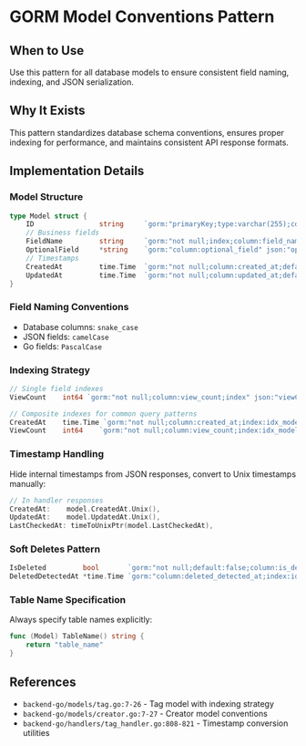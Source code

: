 # GORM Model Conventions Pattern

## When to Use
Use this pattern for all database models to ensure consistent field naming, indexing, and JSON serialization.

## Why It Exists
This pattern standardizes database schema conventions, ensures proper indexing for performance, and maintains consistent API response formats.

## Implementation Details

### Model Structure
```go
type Model struct {
    ID                string     `gorm:"primaryKey;type:varchar(255);column:id" json:"id"`
    // Business fields
    FieldName         string     `gorm:"not null;index;column:field_name" json:"fieldName"`
    OptionalField     *string    `gorm:"column:optional_field" json:"optionalField"`
    // Timestamps
    CreatedAt         time.Time  `gorm:"not null;column:created_at;default:CURRENT_TIMESTAMP" json:"-"`
    UpdatedAt         time.Time  `gorm:"not null;column:updated_at;default:CURRENT_TIMESTAMP" json:"-"`
}
```

### Field Naming Conventions
- Database columns: `snake_case`
- JSON fields: `camelCase`
- Go fields: `PascalCase`

### Indexing Strategy
```go
// Single field indexes
ViewCount    int64 `gorm:"not null;column:view_count;index" json:"viewCount"`

// Composite indexes for common query patterns
CreatedAt    time.Time `gorm:"not null;column:created_at;index:idx_model_view_created,priority:2" json:"-"`
ViewCount    int64    `gorm:"not null;column:view_count;index:idx_model_view_created,priority:1" json:"viewCount"`
```

### Timestamp Handling
Hide internal timestamps from JSON responses, convert to Unix timestamps manually:
```go
// In handler responses
CreatedAt:    model.CreatedAt.Unix(),
UpdatedAt:    model.UpdatedAt.Unix(),
LastCheckedAt: timeToUnixPtr(model.LastCheckedAt),
```

### Soft Deletes Pattern
```go
IsDeleted         bool       `gorm:"not null;default:false;column:is_deleted;index:idx_model_is_deleted_deleted,priority:1" json:"isDeleted"`
DeletedDetectedAt *time.Time `gorm:"column:deleted_detected_at;index:idx_model_is_deleted_deleted,priority:2" json:"deletedDetectedAt"`
```

### Table Name Specification
Always specify table names explicitly:
```go
func (Model) TableName() string {
    return "table_name"
}
```

## References
- `backend-go/models/tag.go:7-26` - Tag model with indexing strategy
- `backend-go/models/creator.go:7-27` - Creator model conventions
- `backend-go/handlers/tag_handler.go:808-821` - Timestamp conversion utilities